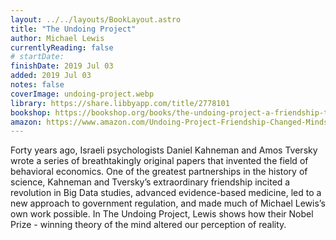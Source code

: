 ```yaml
---
layout: ../../layouts/BookLayout.astro
title: "The Undoing Project"
author: Michael Lewis
currentlyReading: false
# startDate:
finishDate: 2019 Jul 03
added: 2019 Jul 03
notes: false
coverImage: undoing-project.webp
library: https://share.libbyapp.com/title/2778101
bookshop: https://bookshop.org/books/the-undoing-project-a-friendship-that-changed-our-minds-9781508229117/9780393354775
amazon: https://www.amazon.com/Undoing-Project-Friendship-Changed-Minds/dp/0393254593
---
```


Forty years ago, Israeli psychologists Daniel Kahneman and Amos Tversky wrote a series of breathtakingly original papers that invented the field of behavioral economics. One of the greatest partnerships in the history of science, Kahneman and Tversky’s extraordinary friendship incited a revolution in Big Data studies, advanced evidence-based medicine, led to a new approach to government regulation, and made much of Michael Lewis’s own work possible. In The Undoing Project, Lewis shows how their Nobel Prize - winning theory of the mind altered our perception of reality.  
